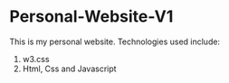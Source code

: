 # Personal-Website-V1

This is my personal website. Technologies used include:
1. w3.css
2. Html, Css and Javascript
